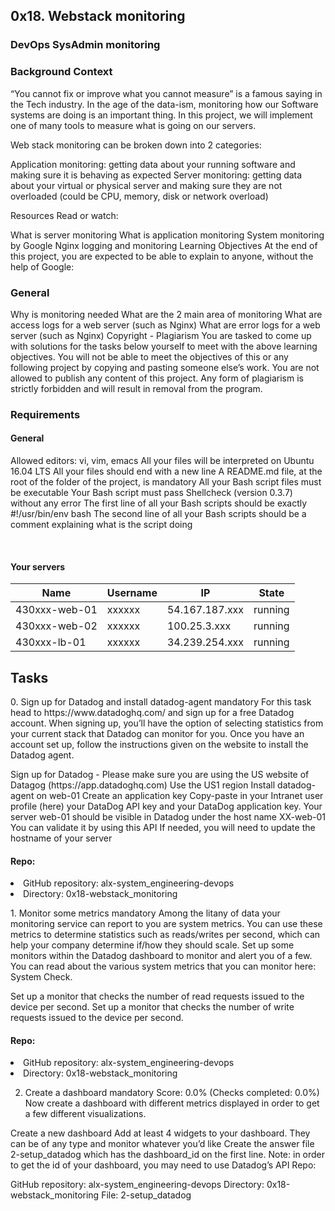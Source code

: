 <article>
<hgroup>
 <h1>0x18. Webstack monitoring</h1>
 <h3>DevOps SysAdmin monitoring</h3>
</hgroup>
<h3>Background Context</h3>

<p>
“You cannot fix or improve what you cannot measure” is a famous saying in the Tech industry. In the age of the data-ism, monitoring how our Software systems are doing is an important thing. In this project, we will implement one of many tools to measure what is going on our servers.
</p>
<p>
Web stack monitoring can be broken down into 2 categories:
</p>
<p>
Application monitoring: getting data about your running software and making sure it is behaving as expected
Server monitoring: getting data about your virtual or physical server and making sure they are not overloaded (could be CPU, memory, disk or network overload)
</p>
<p>
Resources
Read or watch:
</p>
<p>
What is server monitoring
What is application monitoring
System monitoring by Google
Nginx logging and monitoring
Learning Objectives
At the end of this project, you are expected to be able to explain to anyone, without the help of Google:
</p>
<h3>General</h3>
<p>
Why is monitoring needed
What are the 2 main area of monitoring
What are access logs for a web server (such as Nginx)
What are error logs for a web server (such as Nginx)
Copyright - Plagiarism
You are tasked to come up with solutions for the tasks below yourself to meet with the above learning objectives.
You will not be able to meet the objectives of this or any following project by copying and pasting someone else’s work.
You are not allowed to publish any content of this project.
Any form of plagiarism is strictly forbidden and will result in removal from the program.
</p>
<h3>Requirements</h3>
<h4>General</h4>
<p>
Allowed editors: vi, vim, emacs
All your files will be interpreted on Ubuntu 16.04 LTS
All your files should end with a new line
A README.md file, at the root of the folder of the project, is mandatory
All your Bash script files must be executable
Your Bash script must pass Shellcheck (version 0.3.7) without any error
The first line of all your Bash scripts should be exactly #!/usr/bin/env bash
The second line of all your Bash scripts should be a comment explaining what is the script doing
</p>
<br />
<h4>Your servers</h4>
<table>
  <thead>
   <tr>
   <th>Name</th>
   <th>Username</th>
   <th>IP</th>
   <th>State</th>
   </tr>
  </thead>
  <tbody>
   <tr>
   <td>430xxx-web-01</td>
   <td>xxxxxx</td>
   <td>54.167.187.xxx</td>
   <td>running</td>
   </tr>
   <tr>
   <td>430xxx-web-02</td>	
   <td>xxxxxx</td>
   <td>100.25.3.xxx</td>	
   <td>running</td>	
   </tr>
   <tr>
   <td>430xxx-lb-01</td>	
   <td>xxxxxx</td>	
   <td>34.239.254.xxx</td>
   <td>running</td>	
   </tr>
  </tbody>
</table>
</article>
<article>
<h1>Tasks</h1>
<p>
0. Sign up for Datadog and install datadog-agent
mandatory
For this task head to https://www.datadoghq.com/ and sign up for a free Datadog account. When signing up, you’ll have the option of selecting statistics from your current stack that Datadog can monitor for you. Once you have an account set up, follow the instructions given on the website to install the Datadog agent.
</p>
<p>
Sign up for Datadog - Please make sure you are using the US website of Datagog (https://app.datadoghq.com)
Use the US1 region
Install datadog-agent on web-01
Create an application key
Copy-paste in your Intranet user profile (here) your DataDog API key and your DataDog application key.
Your server web-01 should be visible in Datadog under the host name XX-web-01
You can validate it by using this API
If needed, you will need to update the hostname of your server
</p>

<h4>Repo:</h4>

<li>GitHub repository: alx-system_engineering-devops</li>
<li>Directory: 0x18-webstack_monitoring</li>
     
<p>
1. Monitor some metrics
mandatory
Among the litany of data your monitoring service can report to you are system metrics. You can use these metrics to determine statistics such as reads/writes per second, which can help your company determine if/how they should scale. Set up some monitors within the Datadog dashboard to monitor and alert you of a few. You can read about the various system metrics that you can monitor here: System Check.
</p>
<p>
Set up a monitor that checks the number of read requests issued to the device per second.
Set up a monitor that checks the number of write requests issued to the device per second.
</p>

<h4>Repo:</h4>
<p>
<li>GitHub repository: alx-system_engineering-devops</li>
<li>Directory: 0x18-webstack_monitoring</li>
</p> 

2. Create a dashboard
mandatory
Score: 0.0% (Checks completed: 0.0%)
Now create a dashboard with different metrics displayed in order to get a few different visualizations.

Create a new dashboard
Add at least 4 widgets to your dashboard. They can be of any type and monitor whatever you’d like
Create the answer file 2-setup_datadog which has the dashboard_id on the first line. Note: in order to get the id of your dashboard, you may need to use Datadog’s API
Repo:

GitHub repository: alx-system_engineering-devops
Directory: 0x18-webstack_monitoring
File: 2-setup_datadog

